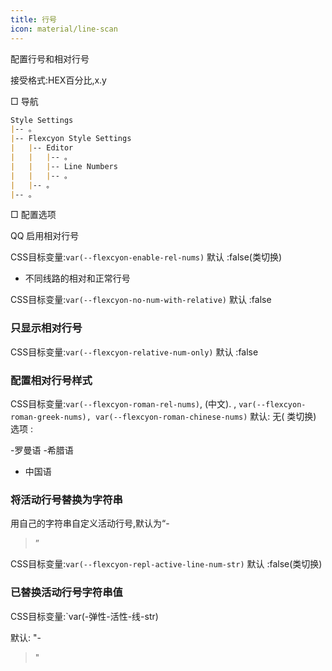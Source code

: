 ```yaml
---
title: 行号
icon: material/line-scan
---
```


配置行号和相对行号

接受格式:HEX百分比,x.y

□ 导航

```md
Style Settings
|-- 。
|-- Flexcyon Style Settings
|   |-- Editor
|   |   |-- 。
|   |   |-- Line Numbers
|   |   |-- 。
|   |-- 。
|-- 。
```

□ 配置选项

QQ 启用相对行号

CSS目标变量:`var(--flexcyon-enable-rel-nums)`
默认 :false(类切换)

* 不同线路的相对和正常行号

CSS目标变量:`var(--flexcyon-no-num-with-relative)`
默认 :false

### 只显示相对行号

CSS目标变量:`var(--flexcyon-relative-num-only)`
默认 :false

### 配置相对行号样式

CSS目标变量:`var(--flexcyon-roman-rel-nums)`, (中文).
,
`var(--flexcyon-roman-greek-nums), var(--flexcyon-roman-chinese-nums)`
默认: 无( 类切换)
选项 :

-罗曼语
-希腊语
- 中国语

### 将活动行号替换为字符串
用自己的字符串自定义活动行号,默认为“-
>”

CSS目标变量:`var(--flexcyon-repl-active-line-num-str)`
默认 :false(类切换)

### 已替换活动行号字符串值
CSS目标变量:`var(-弹性-活性-线-str)

默认: "-
>"
